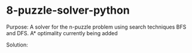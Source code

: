 # 8-puzzle-solver-python
Purpose: A solver for the n-puzzle problem using search techniques BFS and DFS. A* optimality currently being added

Solution: 
  

